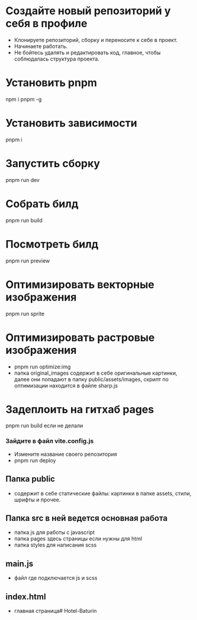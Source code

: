 # Создайте новый репозиторий у себя в профиле
  - Клонируете репозиторий, сборку и переносите к себе в проект.
  - Начинаете работать.
  - Не бойтесь удалять и редактировать код, главное, чтобы соблюдалась структура проекта.
# Установить pnpm
  npm i pnpm -g
# Установить зависимости
  pnpm i
# Запустить сборку
  pnpm run dev
# Собрать билд
  pnpm run build
# Посмотреть билд
  pnpm run preview
# Оптимизировать векторные изображения
  pnpm run sprite
# Оптимизировать растровые изображения
  - pnpm run optimize:img
  - папка original_images содержит в себе оригинальные картинки, далее они попадают в папку public/assets/images, скрипт по оптимизации находится в файле sharp.js
# Задеплоить на гитхаб pages
  pnpm run build если не делали
### Зайдите в файл vite.config.js
  - Измените название своего репозитория
  - pnpm run deploy

## Папка public
  - содержит в себе статические файлы: картинки в папке assets, стили, шрифты и прочее.
## Папка src  в ней ведется основная работа
  - папка js для работы с javascript
  - папка pages здесь страницы если нужны для html
  - папка styles для написания scss
## main.js
  - файл где подключается js и scss
## index.html
  - главная страница# Hotel-Baturin
